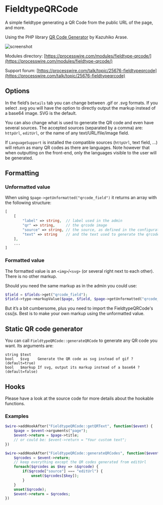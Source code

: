 # FieldtypeQRCode

A simple fieldtype generating a QR Code from the public URL of the page, and more.

Using the PHP library [QR Code Generator](https://github.com/kazuhikoarase/qrcode-generator/) by Kazuhiko Arase.

![screenshot](https://user-images.githubusercontent.com/6616448/143303398-ffcb4939-1ff4-4877-88c1-0bf7ad662daa.jpg)

Modules directory: [https://processwire.com/modules/fieldtype-qrcode/](https://processwire.com/modules/fieldtype-qrcode/)

Support forum: [https://processwire.com/talk/topic/25676-fieldtypeqrcode](https://processwire.com/talk/topic/25676-fieldtypeqrcode)

## Options

In the field’s `Details` tab you can change between .gif or .svg formats. If you select .svg
you will have the option to directly output the markup instead of a base64 image. SVG is the default.

You can also change what is used to generate the QR code and even have several sources. The accepted sources (separated by a comma) are: `httpUrl`, `editUrl`, or the name of any text/URL/file/image field.

If `LanguageSupport` is installed the compatible sources (`httpUrl`, text field, ...) will return as many QR codes as there are languages. Note however that when outputting on the front-end, only the languages visible to the user will be generated.

## Formatting

### Unformatted value

When using `$page->getUnformatted("qrcode_field")` it returns an array with the following structure:

```php
[
	[
		"label" => string,  // label used in the admin
		"qr" => string,     // the qrcode image
		"source" => string, // the source, as defined in the configuration
		"text" => string    // and the text used to generate the qrcode
	],
	...
]
```

### Formatted value

The formatted value is an `<img>`/`<svg>` (or several right next to each other). There is no other markup.

Should you need the same markup as in the admin you could use:

```php
$field = $fields->get("qrcode_field");
$field->type->markupValue($page, $field, $page->getUnformatted("qrcode_field"));
```

But it’s a bit cumbersome, plus you need to import the FieldtypeQRCode's css/js. Best is to make your own markup using the unformatted value.

## Static QR code generator

You can call `FieldtypeQRCode::generateQRCode` to generate any QR code you want. Its arguments are:

```
string $text
bool   $svg    Generate the QR code as svg instead of gif ? (default=true)
bool   $markup If svg, output its markup instead of a base64 ? (default=false)
```

## Hooks

Please have a look at the source code for more details about the hookable functions.
### Examples

```php
$wire->addHookAfter("FieldtypeQRCode::getQRText", function($event) {
	$page = $event->arguments("page");
	$event->return = $page->title;
	// or could be: $event->return = "Your custom text";
})
```

```php
$wire->addHookAfter("FieldtypeQRCode::generateQRCodes", function($event) {
	$qrcodes = $event->return;
	// keep everything except the QR codes generated from editUrl
	foreach($qrcodes as $key => &$qrcode) {
		if($qrcode["source"] === "editUrl") {
			unset($qrcodes[$key]);
		}
	}
	unset($qrcode);
	$event->return = $qrcodes;
})
```
